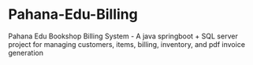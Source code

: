 # Pahana-Edu-Billing
Pahana Edu Bookshop Billing System - A java springboot + SQL server project for managing customers, items, billing, inventory, and pdf invoice generation
